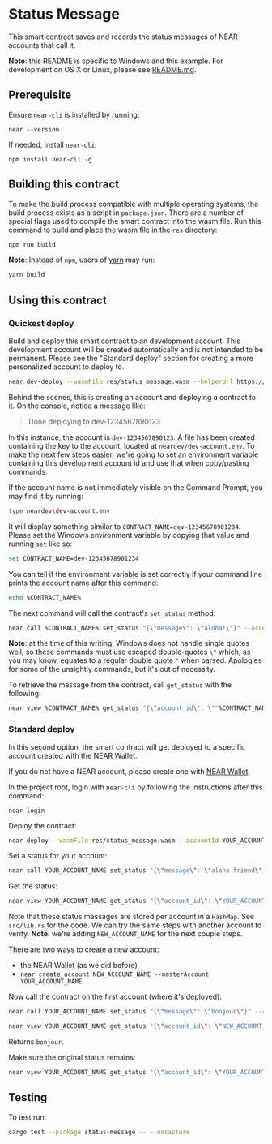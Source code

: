 Status Message
==============

This smart contract saves and records the status messages of NEAR accounts that call it.

**Note**: this README is specific to Windows and this example. For development on OS X or Linux, please see [README.md](README.md).

## Prerequisite
Ensure `near-cli` is installed by running:

```
near --version
```

If needed, install `near-cli`:

```
npm install near-cli -g
```

## Building this contract
To make the build process compatible with multiple operating systems, the build process exists as a script in `package.json`.
There are a number of special flags used to compile the smart contract into the wasm file.
Run this command to build and place the wasm file in the `res` directory:
```bash
npm run build
```

**Note**: Instead of `npm`, users of [yarn](https://yarnpkg.com) may run:
```bash
yarn build
```

## Using this contract

### Quickest deploy
Build and deploy this smart contract to an development account. This development account will be created automatically and is not intended to be permanent. Please see the "Standard deploy" section for creating a more personalized account to deploy to.

```bash
near dev-deploy --wasmFile res/status_message.wasm --helperUrl https://near-contract-helper.onrender.com
```

Behind the scenes, this is creating an account and deploying a contract to it. On the console, notice a message like:

>Done deploying to dev-1234567890123

In this instance, the account is `dev-1234567890123`. A file has been created containing the key to the account, located at `neardev/dev-account.env`. To make the next few steps easier, we're going to set an environment variable containing this development account id and use that when copy/pasting commands.

If the account name is not immediately visible on the Command Prompt, you may find it by running:

```bash
type neardev\dev-account.env
```

It will display something similar to `CONTRACT_NAME=dev-12345678901234`.
Please set the Windows environment variable by copying that value and running `set` like so:

```bash
set CONTRACT_NAME=dev-12345678901234
```

You can tell if the environment variable is set correctly if your command line prints the account name after this command:
```bash
echo %CONTRACT_NAME%
```

The next command will call the contract's `set_status` method:

```bash
near call %CONTRACT_NAME% set_status "{\"message\": \"aloha!\"}" --accountId %CONTRACT_NAME%
```

**Note**: at the time of this writing, Windows does not handle single quotes `'` well, so these commands must use escaped double-quotes `\"` which, as you may know, equates to a regular double quote `"` when parsed. Apologies for some of the unsightly commands, but it's out of necessity.

To retrieve the message from the contract, call `get_status` with the following:

```bash
near view %CONTRACT_NAME% get_status "{\"account_id\": \""%CONTRACT_NAME%"\"}" --accountId %CONTRACT_NAME%
```

### Standard deploy
In this second option, the smart contract will get deployed to a specific account created with the NEAR Wallet.

If you do not have a NEAR account, please create one with [NEAR Wallet](https://wallet.nearprotocol.com).

In the project root, login with `near-cli` by following the instructions after this command:

```
near login
```

Deploy the contract:

```bash
near deploy --wasmFile res/status_message.wasm --accountId YOUR_ACCOUNT_NAME
```

Set a status for your account:

```bash
near call YOUR_ACCOUNT_NAME set_status "{\"message\": \"aloha friend\"}" --accountId YOUR_ACCOUNT_NAME
```

Get the status:

```bash
near view YOUR_ACCOUNT_NAME get_status "{\"account_id\": \"YOUR_ACCOUNT_NAME\"}"
```

Note that these status messages are stored per account in a `HashMap`. See `src/lib.rs` for the code. We can try the same steps with another account to verify.
**Note**: we're adding `NEW_ACCOUNT_NAME` for the next couple steps.

There are two ways to create a new account:
 - the NEAR Wallet (as we did before)
 - `near create_account NEW_ACCOUNT_NAME --masterAccount YOUR_ACCOUNT_NAME`

Now call the contract on the first account (where it's deployed):

```bash
near call YOUR_ACCOUNT_NAME set_status "{\"message\": \"bonjour\"}" --accountId NEW_ACCOUNT_NAME
```

```bash
near view YOUR_ACCOUNT_NAME get_status "{\"account_id\": \"NEW_ACCOUNT_NAME\"}"
```

Returns `bonjour`.

Make sure the original status remains:

```bash
near view YOUR_ACCOUNT_NAME get_status "{\"account_id\": \"YOUR_ACCOUNT_NAME\"}"
```

## Testing
To test run:
```bash
cargo test --package status-message -- --nocapture
```
